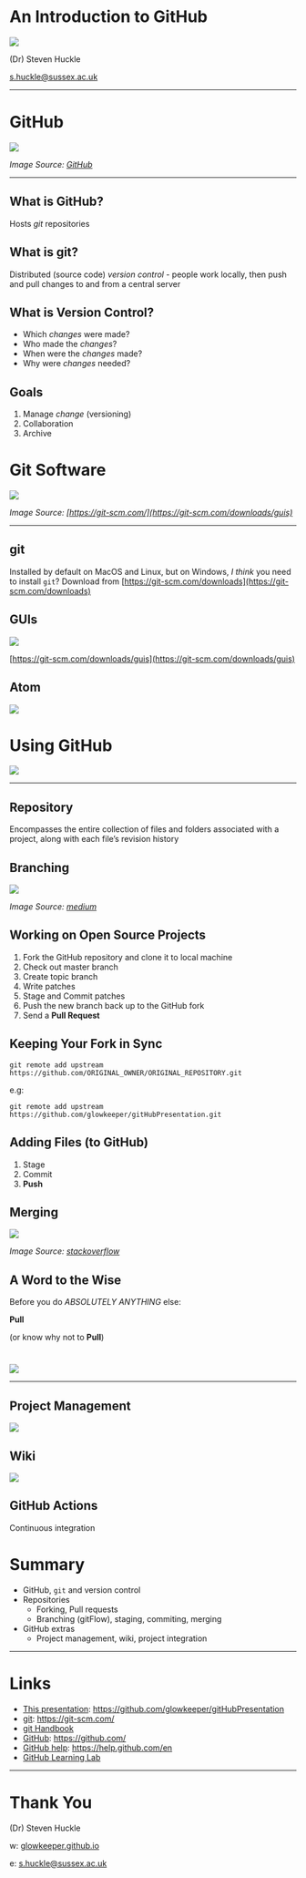 #  An Introduction to GitHub

![](images/karlMarx.jpg)

(Dr) Steven Huckle

s.huckle@sussex.ac.uk

- - -

# GitHub

![](images/Octocat.jpg)

_Image Source: [GitHub](https://github.com)_

- - -

## What is GitHub?

Hosts _git_ repositories

## What is git?

Distributed (source code) _version control_ - people work locally, then push and pull changes to and from a central server

## What is Version Control?

+ Which _changes_ were made?
+ Who made the _changes_?
+ When were the _changes_ made?
+ Why were _changes_ needed?

## Goals

1. Manage _change_ (versioning)
2. Collaboration
4. Archive

# Git Software

![](images/gitSoftware.png)

_Image Source: [https://git-scm.com/](https://git-scm.com/downloads/guis)_

- - -

## git

Installed by default on MacOS and Linux, but on Windows, _I think_ you need to install `git`? Download from [https://git-scm.com/downloads](https://git-scm.com/downloads)

## GUIs

![](images/mySmartGit.png)

[https://git-scm.com/downloads/guis](https://git-scm.com/downloads/guis)

## Atom

![](images/atomGitHub.png)

# Using GitHub

![](images/githubAccount.png)

- - -

## Repository

Encompasses the entire collection of files and folders associated with a project, along with each file’s revision history

## Branching

![](images/gitFlow.png)

_Image Source: [medium](images/https://medium.com/devsondevs/gitflow-workflow-continuous-integration-continuous-delivery-7f4643abb64f)_

## Working on Open Source Projects

1. Fork the GitHub repository and clone it to local machine
2. Check out master branch
3. Create topic branch
4. Write patches
5. Stage and Commit patches
6. Push the new branch back up to the GitHub fork
7. Send a **Pull Request**

## Keeping Your Fork in Sync

```
git remote add upstream https://github.com/ORIGINAL_OWNER/ORIGINAL_REPOSITORY.git
```
e.g:
```
git remote add upstream https://github.com/glowkeeper/gitHubPresentation.git
```

## Adding Files (to GitHub)

1. Stage
2. Commit
3. **Push**

## Merging

![](images/gitMerge.png)

_Image Source: [stackoverflow](https://stackoverflow.com/questions/55730292/how-git-maintains-commits-from-deleted-branch)_

## A Word to the Wise

Before you do _ABSOLUTELY ANYTHING_ else:

**Pull**

(or know why not to **Pull**)

#

![](images/extras.jpg)

- - -

## Project Management

![](images/githubProjects.png)

## Wiki

![](images/githubWiki.png)

## GitHub Actions

Continuous integration

# Summary

+ GitHub, `git` and version control
+ Repositories
  + Forking, Pull requests
  + Branching (gitFlow), staging, commiting, merging
+ GitHub extras
  + Project management, wiki, project integration

- - -

# Links

+ [This presentation](https://github.com/glowkeeper/gitHubPresentation): https://github.com/glowkeeper/gitHubPresentation
+ [git](https://git-scm.com/): https://git-scm.com/
+ [git Handbook](https://guides.github.com/introduction/git-handbook/)
+ [GitHub](https://github.com/): https://github.com/
+ [GitHub help](https://help.github.com/en): https://help.github.com/en
+ [GitHub Learning Lab](https://lab.github.com/)

- - -

# Thank You

(Dr) Steven Huckle

w: [glowkeeper.github.io](https://glowkeeper.github.io/)

e: s.huckle@sussex.ac.uk
